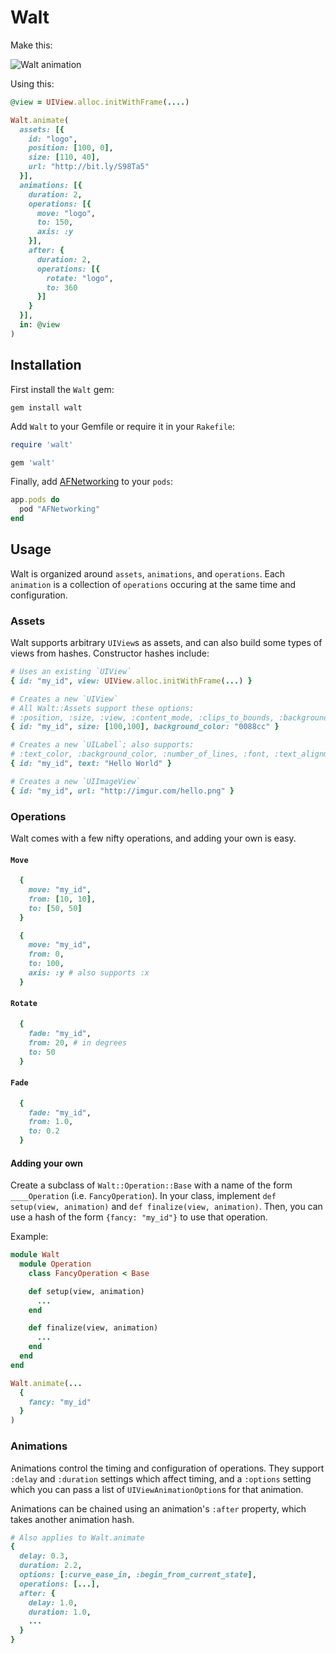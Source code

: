 # Walt

Make this:

![Walt animation](http://i.imgur.com/yd4RJ.gif)

Using this:

```ruby
@view = UIView.alloc.initWithFrame(....)

Walt.animate(
  assets: [{
    id: "logo",
    position: [100, 0],
    size: [110, 40],
    url: "http://bit.ly/S98Ta5"
  }],
  animations: [{
    duration: 2,
    operations: [{
      move: "logo",
      to: 150,
      axis: :y
    }],
    after: {
      duration: 2,
      operations: [{
        rotate: "logo",
        to: 360
      }]
    }
  }],
  in: @view
)
```

## Installation

First install the `Walt` gem:

`gem install walt`

Add `Walt` to your Gemfile or require it in your `Rakefile`:

```ruby
require 'walt'
```

```ruby
gem 'walt'
```

Finally, add [AFNetworking](https://github.com/AFNetworking/AFNetworking) to your `pods`:

```ruby
app.pods do
  pod "AFNetworking"
end
```

## Usage

Walt is organized around `assets`, `animations`, and `operations`. Each `animation` is a collection of `operations` occuring at the same time and configuration. 

### Assets

Walt supports arbitrary `UIView`s as assets, and can also build some types of views from hashes. Constructor hashes include:

```ruby
# Uses an existing `UIView`
{ id: "my_id", view: UIView.alloc.initWithFrame(...) }

# Creates a new `UIView`
# All Walt::Assets support these options:
# :position, :size, :view, :content_mode, :clips_to_bounds, :background_color
{ id: "my_id", size: [100,100], background_color: "0088cc" }

# Creates a new `UILabel`; also supports:
# :text_color, :background_color, :number_of_lines, :font, :text_alignment
{ id: "my_id", text: "Hello World" }

# Creates a new `UIImageView`
{ id: "my_id", url: "http://imgur.com/hello.png" }

```

### Operations

Walt comes with a few nifty operations, and adding your own is easy.

#### `Move`

```ruby
  {
    move: "my_id",
    from: [10, 10],
    to: [50, 50]
  }
```

```ruby
  {
    move: "my_id",
    from: 0,
    to: 100,
    axis: :y # also supports :x
  }
```

#### `Rotate`

```ruby
  {
    fade: "my_id",
    from: 20, # in degrees
    to: 50
  }
```

#### `Fade`

```ruby
  {
    fade: "my_id",
    from: 1.0,
    to: 0.2
  }
```

#### Adding your own

Create a subclass of `Walt::Operation::Base` with a name of the form `____Operation` (i.e. `FancyOperation`). In your class, implement `def setup(view, animation)` and `def finalize(view, animation)`. Then, you can use a hash of the form `{fancy: "my_id"}` to use that operation.

Example:

```ruby
module Walt
  module Operation
    class FancyOperation < Base

    def setup(view, animation)
      ...
    end

    def finalize(view, animation)
      ...
    end
  end
end

Walt.animate(...
  {
    fancy: "my_id"
  }
)
```


### Animations

Animations control the timing and configuration of operations. They support `:delay` and `:duration` settings which affect timing, and a `:options` setting which you can pass a list of `UIViewAnimationOption`s for that animation.

Animations can be chained using an animation's `:after` property, which takes another animation hash.

```ruby
# Also applies to Walt.animate
{
  delay: 0.3,
  duration: 2.2,
  options: [:curve_ease_in, :begin_from_current_state],
  operations: [...],
  after: {
    delay: 1.0,
    duration: 1.0,
    ...
  }
}
```
